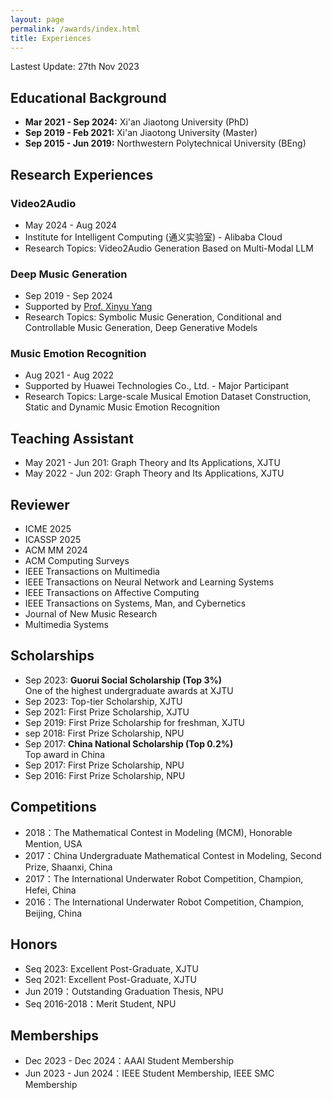 ```yaml
---
layout: page
permalink: /awards/index.html
title: Experiences
---
```


Lastest Update: 27th Nov 2023 &nbsp; 
<!--[中文版本 (Chinese Version)](https://caihanlin.com/file/awards-zh/)-->

## Educational Background

- **Mar 2021 - Sep 2024:** Xi'an Jiaotong University (PhD)
- **Sep 2019 - Feb 2021:** Xi'an Jiaotong University (Master)
- **Sep 2015 - Jun 2019:** Northwestern Polytechnical University (BEng)

## Research Experiences
### Video2Audio
- May 2024 - Aug 2024
- Institute for Intelligent Computing (通义实验室) - Alibaba Cloud
- Research Topics: Video2Audio Generation Based on Multi-Modal LLM 
  
### Deep Music Generation
- Sep 2019 - Sep 2024
- Supported by [Prof. Xinyu Yang](https://gr.xjtu.edu.cn/en/web/xyyang/)
- Research Topics: Symbolic Music Generation, Conditional and Controllable Music Generation, Deep Generative Models<br>

### Music Emotion Recognition
- Aug 2021 - Aug 2022
- Supported by Huawei Technologies Co., Ltd. - Major Participant
- Research Topics: Large-scale Musical Emotion Dataset Construction, Static and Dynamic Music Emotion Recognition

## Teaching Assistant
- May 2021 - Jun 201: Graph Theory and Its Applications, XJTU
- May 2022 - Jun 202: Graph Theory and Its Applications, XJTU


## Reviewer
- ICME 2025
- ICASSP 2025
- ACM MM 2024
- ACM Computing Surveys
- IEEE Transactions on Multimedia
- IEEE Transactions on Neural Network and Learning Systems
- IEEE Transactions on Affective Computing 
- IEEE Transactions on Systems, Man, and Cybernetics
- Journal of New Music Research
- Multimedia Systems

## Scholarships

- Sep 2023: **Guorui Social Scholarship (Top 3%)**<br>One of the highest undergraduate awards at XJTU
- Sep 2023: Top-tier Scholarship, XJTU
- Sep 2021: First Prize Scholarship, XJTU
- Sep 2019: First Prize Scholarship for freshman, XJTU
- sep 2018: First Prize Scholarship, NPU
- Sep 2017: **China National Scholarship (Top 0.2%)**<br>Top award in China
- Sep 2017: First Prize Scholarship, NPU
- Sep 2016: First Prize Scholarship, NPU

## Competitions

- 2018：The Mathematical Contest in Modeling (MCM), Honorable Mention, USA
- 2017：China Undergraduate Mathematical Contest in Modeling, Second Prize, Shaanxi, China
- 2017：The International Underwater Robot Competition, Champion, Hefei, China
- 2016：The International Underwater Robot Competition, Champion, Beijing, China
  
## Honors

- Seq 2023: Excellent Post-Graduate, XJTU
- Seq 2021: Excellent Post-Graduate, XJTU
- Jun 2019：Outstanding Graduation Thesis, NPU 
- Seq 2016-2018：Merit Student, NPU


## Memberships

- Dec 2023 - Dec 2024：AAAI Student Membership
- Jun 2023 - Jun 2024：IEEE Student Membership, IEEE SMC Membership

